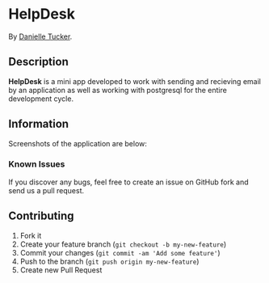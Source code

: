 # HelpDesk
<!-- If you'd like to use a logo instead uncomment this code and remove the text above this line

  ![Logo](URL to logo img file goes here)

-->

By [Danielle Tucker](http://www.linkedin.com/in/dqtucker/).

## Description
**HelpDesk** is a mini app developed to work with sending and recieving email
by an application as well as working with postgresql for the entire development
cycle.

## Information

Screenshots of the application are below:

<!-- ![Screenshot 1](http://placekitten.com/400/300)

![Screenshot 2](http://placekitten.com/400/300)
-->

### Known Issues

If you discover any bugs, feel free to create an issue on GitHub fork and
send us a pull request.

## Contributing

1. Fork it
2. Create your feature branch (`git checkout -b my-new-feature`)
3. Commit your changes (`git commit -am 'Add some feature'`)
4. Push to the branch (`git push origin my-new-feature`)
5. Create new Pull Request

